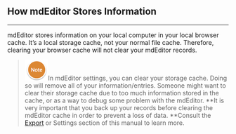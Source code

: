 ## How mdEditor Stores Information

---

mdEditor stores information on your local computer in your local browser cache. It’s a local storage cache, not your normal file cache. Therefore, clearing your browser cache will not clear your mdEditor records.

> ![](/assets/NoteSmall.png)In mdEditor settings, you can clear your storage cache. Doing so will remove all of your information/entries. Someone might want to clear their storage cache due to too much information stored in the cache, or as a way to debug some problem with the mdEditor.  **It is very important that you back up your records before clearing the mdEditor cache in order to prevent a loss of data. **Consult the [Export](/export.md) or Settings section of this manual to learn more.



